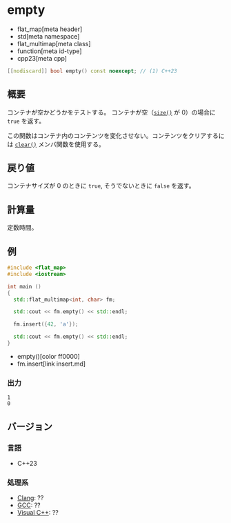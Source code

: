 # empty
* flat_map[meta header]
* std[meta namespace]
* flat_multimap[meta class]
* function[meta id-type]
* cpp23[meta cpp]

```cpp
[[nodiscard]] bool empty() const noexcept; // (1) C++23
```

## 概要
コンテナが空かどうかをテストする。 
コンテナが空（[`size()`](size.md) が 0）の場合に `true` を返す。 

この関数はコンテナ内のコンテンツを変化させない。コンテンツをクリアするには [`clear()`](clear.md) メンバ関数を使用する。


## 戻り値
コンテナサイズが 0 のときに `true`, そうでないときに `false` を返す。


## 計算量
定数時間。


## 例
```cpp example
#include <flat_map>
#include <iostream>

int main ()
{
  std::flat_multimap<int, char> fm;

  std::cout << fm.empty() << std::endl;

  fm.insert({42, 'a'});

  std::cout << fm.empty() << std::endl;
}
```
* empty()[color ff0000]
* fm.insert[link insert.md]

### 出力
```
1
0
```

## バージョン
### 言語
- C++23

### 処理系
- [Clang](/implementation.md#clang): ??
- [GCC](/implementation.md#gcc): ??
- [Visual C++](/implementation.md#visual_cpp): ??

